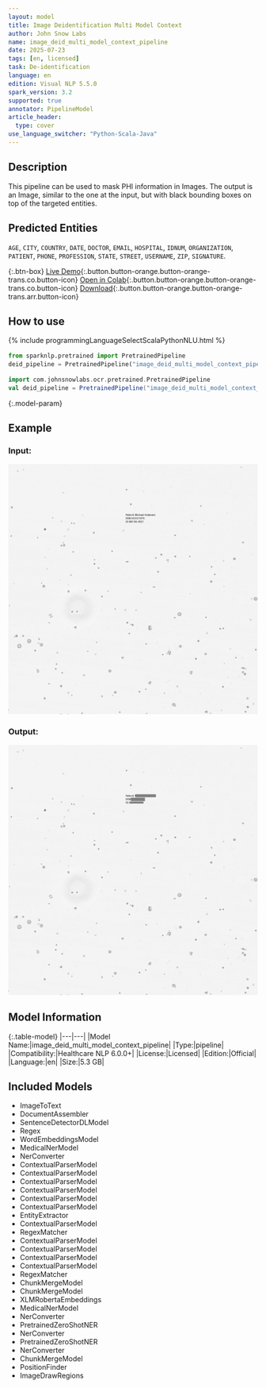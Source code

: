 ```yaml
---
layout: model
title: Image Deidentification Multi Model Context
author: John Snow Labs
name: image_deid_multi_model_context_pipeline
date: 2025-07-23
tags: [en, licensed]
task: De-identification
language: en
edition: Visual NLP 5.5.0
spark_version: 3.2
supported: true
annotator: PipelineModel
article_header:
  type: cover
use_language_switcher: "Python-Scala-Java"
---
```


## Description

This pipeline can be used to mask PHI information in Images.
The output is an Image, similar to the one at the input, but with black bounding boxes on top of the targeted entities.

## Predicted Entities

``AGE``, ``CITY``, ``COUNTRY``, ``DATE``, ``DOCTOR``, ``EMAIL``, ``HOSPITAL``, ``IDNUM``, ``ORGANIZATION``, ``PATIENT``, ``PHONE``, ``PROFESSION``, ``STATE``, ``STREET``, ``USERNAME``, ``ZIP``, ``SIGNATURE``.


{:.btn-box}
[Live Demo](https://demo.johnsnowlabs.com/ocr/PP_IMAGE_DEIDENTIFICATION/){:.button.button-orange.button-orange-trans.co.button-icon}
[Open in Colab](https://github.com/JohnSnowLabs/spark-ocr-workshop/blob/master/jupyter/SparkOcrImageDeIdentificationPipelines.ipynb){:.button.button-orange.button-orange-trans.co.button-icon}
[Download](https://s3.amazonaws.com/auxdata.johnsnowlabs.com/clinical/ocr/image_deid_multi_model_context_pipeline_cpu_en_6.0.0_3.0_1749464326000.zip){:.button.button-orange.button-orange-trans.arr.button-icon}


## How to use

<div class="tabs-box" markdown="1">
{% include programmingLanguageSelectScalaPythonNLU.html %}

```python
from sparknlp.pretrained import PretrainedPipeline
deid_pipeline = PretrainedPipeline("image_deid_multi_model_context_pipeline_cpu", "en", "clinical/ocr")
```

```scala
import com.johnsnowlabs.ocr.pretrained.PretrainedPipeline
val deid_pipeline = PretrainedPipeline("image_deid_multi_model_context_pipeline_cpu", lang = "en", "clinical/ocr")
```

</div>

{:.model-param}

## Example

### Input:
![Screenshot](/assets/images/examples_ocr/deid_manip_1.png)

### Output:
![Screenshot](/assets/images/examples_ocr/deid_manip_2.png)

## Model Information

{:.table-model}
|---|---|
|Model Name:|image_deid_multi_model_context_pipeline|
|Type:|pipeline|
|Compatibility:|Healthcare NLP 6.0.0+|
|License:|Licensed|
|Edition:|Official|
|Language:|en|
|Size:|5.3 GB|

## Included Models

- ImageToText
- DocumentAssembler
- SentenceDetectorDLModel
- Regex
- WordEmbeddingsModel
- MedicalNerModel
- NerConverter
- ContextualParserModel
- ContextualParserModel
- ContextualParserModel
- ContextualParserModel
- ContextualParserModel
- ContextualParserModel
- EntityExtractor
- ContextualParserModel
- RegexMatcher
- ContextualParserModel
- ContextualParserModel
- ContextualParserModel
- ContextualParserModel
- RegexMatcher
- ChunkMergeModel
- ChunkMergeModel
- XLMRobertaEmbeddings
- MedicalNerModel
- NerConverter 
- PretrainedZeroShotNER
- NerConverter
- PretrainedZeroShotNER
- NerConverter
- ChunkMergeModel
- PositionFinder
- ImageDrawRegions

